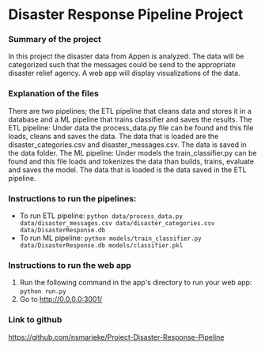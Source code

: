 # Disaster Response Pipeline Project

### Summary of the project
In this project the disaster data from Appen is analyzed.
The data will be categorized such that the messages could be send to the appropriate disaster relief agency.
A web app will display visualizations of the data.


### Explanation of the files
There are two pipelines; the ETL pipeline that cleans data and stores it in a database and a ML pipeline that trains classifier and saves the results.
The ETL pipeline: Under data the process_data.py file can be found and this file loads, cleans and saves the data.
The data that is loaded are the disaster_categories.csv and disaster_messages.csv.
The data is saved in the data folder.
The ML pipeline: Under models the train_classifier.py can be found and this file loads and tokenizes the data than builds, trains, evaluate and saves the model.
The data that is loaded is the data saved in the ETL pipeline.


### Instructions to run the pipelines:
- To run ETL pipeline:
    `python data/process_data.py data/disaster_messages.csv data/disaster_categories.csv data/DisasterResponse.db`
- To run ML pipeline:
    `python models/train_classifier.py data/DisasterResponse.db models/classifier.pkl`

### Instructions to run the web app
1. Run the following command in the app's directory to run your web app:
    `python run.py`
2. Go to http://0.0.0.0:3001/

### Link to github
https://github.com/nsmarieke/Project-Disaster-Response-Pipeline
